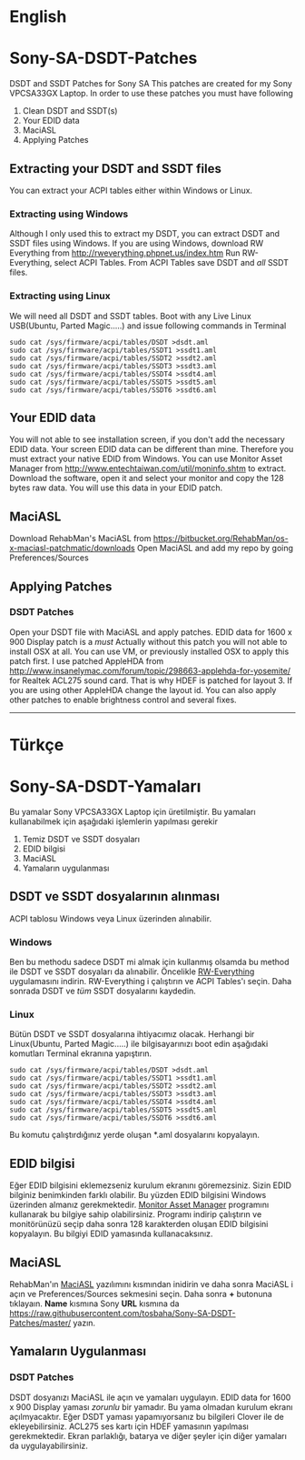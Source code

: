 # English
# Sony-SA-DSDT-Patches
DSDT and SSDT Patches for Sony SA
This patches are created for my Sony VPCSA33GX Laptop. In order to use these patches you must have following

1. Clean DSDT and SSDT(s)
2. Your EDID data
3. MaciASL
4. Applying Patches


## Extracting your DSDT and SSDT files
You can extract your ACPI tables either within Windows or Linux.
### Extracting using Windows
Although I only used this to extract my DSDT, you can extract DSDT and SSDT files using Windows. If you are using Windows, download RW Everything from http://rweverything.phpnet.us/index.htm Run RW-Everything, select ACPI Tables. From ACPI Tables save DSDT and *all* SSDT files.

### Extracting using Linux
We will need all DSDT and SSDT tables. Boot with any Live Linux USB(Ubuntu, Parted Magic.....) and issue following commands in Terminal

```
sudo cat /sys/firmware/acpi/tables/DSDT >dsdt.aml
sudo cat /sys/firmware/acpi/tables/SSDT1 >ssdt1.aml
sudo cat /sys/firmware/acpi/tables/SSDT2 >ssdt2.aml
sudo cat /sys/firmware/acpi/tables/SSDT3 >ssdt3.aml
sudo cat /sys/firmware/acpi/tables/SSDT4 >ssdt4.aml
sudo cat /sys/firmware/acpi/tables/SSDT5 >ssdt5.aml
sudo cat /sys/firmware/acpi/tables/SSDT6 >ssdt6.aml
```
## Your EDID data
You will not able to see installation screen, if you don't add the necessary EDID data. Your screen EDID data can be different than mine. Therefore you must extract your native EDID from Windows. You can use Monitor Asset Manager from http://www.entechtaiwan.com/util/moninfo.shtm to extract. Download the software, open it and select your monitor and copy the 128 bytes raw data. You will use this data in your EDID patch.
## MaciASL
Download RehabMan's MaciASL from https://bitbucket.org/RehabMan/os-x-maciasl-patchmatic/downloads Open MaciASL and add my repo by going Preferences/Sources
## Applying Patches
### DSDT Patches
Open your DSDT file with MaciASL and apply patches. EDID data for 1600 x 900 Display patch is a *must* Actually without this patch you will not able to install OSX at all. You can use VM, or previously installed OSX to apply this patch first. I use patched AppleHDA from http://www.insanelymac.com/forum/topic/298663-applehda-for-yosemite/ for Realtek ACL275 sound card. That is why HDEF is patched for layout 3. If you are using other AppleHDA change the layout id. You can also apply other patches to enable brightness control and several fixes. 

---

# Türkçe
# Sony-SA-DSDT-Yamaları

Bu yamalar Sony VPCSA33GX Laptop için üretilmiştir. Bu yamaları kullanabilmek için aşağıdaki işlemlerin yapılması gerekir

1. Temiz DSDT ve SSDT dosyaları
2. EDID bilgisi
3. MaciASL
4. Yamaların uygulanması


## DSDT ve SSDT dosyalarının alınması
ACPI tablosu Windows veya Linux üzerinden alınabilir.
### Windows
Ben bu methodu sadece DSDT mi almak için kullanmış olsamda bu method ile DSDT ve SSDT dosyaları da alınabilir. Öncelikle [RW-Everything](http://rweverything.phpnet.us/index.htm) uygulamasını indirin. RW-Everything i çalıştırın ve ACPI Tables'ı seçin. Daha sonrada DSDT ve *tüm* SSDT dosyalarını kaydedin.

### Linux
Bütün DSDT ve SSDT dosyalarına ihtiyacımız olacak. Herhangi bir Linux(Ubuntu, Parted Magic.....) ile bilgisayarınızı boot edin aşağıdaki komutları  Terminal ekranına yapıştırın.

```
sudo cat /sys/firmware/acpi/tables/DSDT >dsdt.aml
sudo cat /sys/firmware/acpi/tables/SSDT1 >ssdt1.aml
sudo cat /sys/firmware/acpi/tables/SSDT2 >ssdt2.aml
sudo cat /sys/firmware/acpi/tables/SSDT3 >ssdt3.aml
sudo cat /sys/firmware/acpi/tables/SSDT4 >ssdt4.aml
sudo cat /sys/firmware/acpi/tables/SSDT5 >ssdt5.aml
sudo cat /sys/firmware/acpi/tables/SSDT6 >ssdt6.aml
```
Bu komutu çalıştırdığınız yerde oluşan *.aml dosyalarını kopyalayın.

## EDID bilgisi
Eğer EDID bilgisini eklemezseniz kurulum ekranını göremezsiniz. Sizin EDID bilginiz benimkinden farklı olabilir. Bu yüzden EDID bilgisini Windows üzerinden almanız gerekmektedir. [Monitor Asset Manager](http://www.entechtaiwan.com/util/moninfo.shtm) programını kullanarak bu bilgiye sahip olabilirsiniz. Programı indirip çalıştırın ve monitörünüzü seçip daha sonra 128 karakterden oluşan EDID bilgisini kopyalayın. Bu bilgiyi EDID yamasında kullanacaksınız.
## MaciASL
RehabMan'ın [MaciASL](https://bitbucket.org/RehabMan/os-x-maciasl-patchmatic/downloads) yazılımını kısmından inidirin ve daha sonra MaciASL i açın ve Preferences/Sources sekmesini seçin. Daha sonra __+__ butonuna tıklayaın. **Name** kısmına Sony **URL** kısmına da https://raw.githubusercontent.com/tosbaha/Sony-SA-DSDT-Patches/master/ yazın.
## Yamaların Uygulanması
### DSDT Patches
DSDT dosyanızı MaciASL ile açın ve yamaları uygulayın. EDID data for 1600 x 900 Display yaması *zorunlu* bir yamadır. Bu yama olmadan kurulum ekranı açılmyacaktır. Eğer DSDT yaması yapamıyorsanız bu bilgileri Clover ile de ekleyebilirsiniz. ACL275 ses kartı için HDEF yamasının yapılması gerekmektedir. Ekran parlaklığı, batarya ve diğer şeyler için diğer yamaları da uygulayabilirsiniz.

